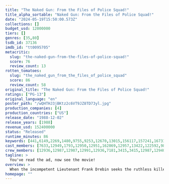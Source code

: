 ```yaml
---
title: "The Naked Gun: From the Files of Police Squad!"
title_alpha_sortable: "Naked Gun: From the Files of Police Squad!"
date: "2024-05-19T15:50:00.573Z"
collections: []
budget_usd: 12000000
tiers: []
genres: [35,80]
tsdb_id: 37136
imdb_id: "tt0095705"
metacritic:
  slug: "the-naked-gun-from-the-files-of-police-squad!"
  score: 76
  review_count: 13
rotten_tomatoes:
  slug: "the_naked_gun_from_the_files_of_police_squad"
  score: 86
  review_count: 58
original_title: "The Naked Gun: From the Files of Police Squad!"
ratings: ["PG-13"]
original_language: "en"
poster_path: "/wQHTHJ3jBKtz2c6VT9JZ8TD73yl.jpg"
production_companies: [4]
production_countries: ["US"]
release_date: "1988-12-02"
release_years: [1988]
revenue_usd: 152400000
status: "Released"
runtime_minutes: 86
keywords: [441,6149,2269,1480,9755,9253,12670,13015,156117,157241,167316,227056,236316,269233,269769,320420]
cast_members: [7633,12949,1793,12950,12951,162869,12957,13422,122592,98579,71041,100461,6937,44818,11783,97621,1104]
crew_members: [12936,12987,12987,12991,12936,7181,3415,3415,12987,12940,56593]
tagline: >
  You've read the ad, now see the movie!
overview: >
  When the incompetent Lieutenant Frank Drebin seeks the ruthless killer of his partner, he stumbles upon an attempt to assassinate Queen Elizabeth II.
homepage: ""
---
```

